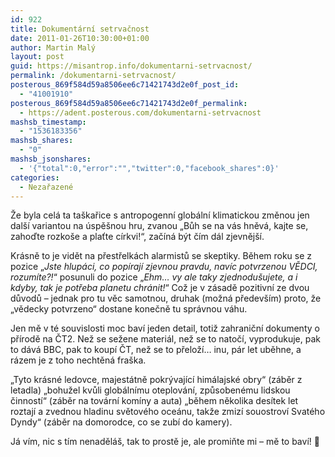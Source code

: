 ```yaml
---
id: 922
title: Dokumentární setrvačnost
date: 2011-01-26T10:30:00+01:00
author: Martin Malý
layout: post
guid: https://misantrop.info/dokumentarni-setrvacnost/
permalink: /dokumentarni-setrvacnost/
posterous_869f584d59a8506ee6c71421743d2e0f_post_id:
  - "41001910"
posterous_869f584d59a8506ee6c71421743d2e0f_permalink:
  - https://adent.posterous.com/dokumentarni-setrvacnost
mashsb_timestamp:
  - "1536183356"
mashsb_shares:
  - "0"
mashsb_jsonshares:
  - '{"total":0,"error":"","twitter":0,"facebook_shares":0}'
categories:
  - Nezařazené
---
```

Že byla cel&aacute; ta ta&scaron;kařice s antropogenn&iacute; glob&aacute;ln&iacute; klimatickou změnou jen dal&scaron;&iacute; variantou na &uacute;spě&scaron;nou hru, zvanou &#8222;Bůh se na v&aacute;s hněv&aacute;, kajte se, zahoďte rozko&scaron;e a plaťte c&iacute;rkvi!&#8220;, zač&iacute;n&aacute; b&yacute;t č&iacute;m d&aacute;l zjevněj&scaron;&iacute;.

Kr&aacute;sně to je vidět na přestřelk&aacute;ch alarmistů se skeptiky. Během roku se z pozice &#8222;_Jste hlup&aacute;ci, co pop&iacute;raj&iacute; zjevnou pravdu, nav&iacute;c potvrzenou VĚDCI, rozum&iacute;te?!_&#8220; posunuli do pozice &#8222;_Ehm&#8230; vy ale taky zjednodu&scaron;ujete, a i kdyby, tak je potřeba planetu chr&aacute;nit!_&#8220; Což je v z&aacute;sadě pozitivn&iacute; ze dvou důvodů &#8211; jednak pro tu věc samotnou, druhak (možn&aacute; předev&scaron;&iacute;m) proto, že &#8222;vědecky potvrzeno&#8220; dostane konečně tu spr&aacute;vnou v&aacute;hu.

Jen mě v t&eacute; souvislosti moc bav&iacute; jeden detail, totiž zahraničn&iacute; dokumenty o př&iacute;rodě na ČT2. Než se sežene materi&aacute;l, než se to natoč&iacute;, vyprodukuje, pak to d&aacute;v&aacute; BBC, pak to koup&iacute; ČT, než se to přelož&iacute;&#8230; inu, p&aacute;r let uběhne, a r&aacute;zem je z toho nechtěn&aacute; fra&scaron;ka.

&#8222;Tyto kr&aacute;sn&eacute; ledovce, majest&aacute;tně pokr&yacute;vaj&iacute;c&iacute; him&aacute;lajsk&eacute; obry&#8220; (z&aacute;běr z letadla) &#8222;bohužel kvůli glob&aacute;ln&iacute;mu oteplov&aacute;n&iacute;, způsoben&eacute;mu lidskou činnost&iacute;&#8220; (z&aacute;běr na tov&aacute;rn&iacute; kom&iacute;ny a auta) &#8222;během několika des&iacute;tek let roztaj&iacute; a zvednou hladinu světov&eacute;ho oce&aacute;nu, takže zmiz&iacute; souostrov&iacute; Svat&eacute;ho Dyndy&#8220; (z&aacute;běr na domorodce, co se zub&iacute; do kamery).

J&aacute; v&iacute;m, nic s t&iacute;m nenaděl&aacute;&scaron;, tak to prostě je, ale promiňte mi &#8211; mě to bav&iacute;! 🙂

&nbsp;